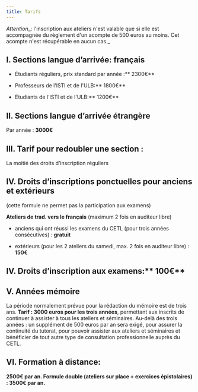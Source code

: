 ```yaml
---
title: Tarifs
---
```


_Attention__: l'inscription aux ateliers n'est valable que si elle est accompagnée du règlement d'un acompte de 500 euros au moins. Cet acompte n'est récupérable en aucun cas._


## I. Sections langue d’arrivée: français






  * Étudiants réguliers, prix standard par année :** 2300€**


  * Professeurs de l’ISTI et de l'ULB:** 1800€**


  * Etudiants de l’ISTI et de l'ULB:** 1200€**




## II. Sections langue d’arrivée étrangère


Par année : **3000€**


## III. Tarif pour redoubler une section :


La moitié des droits d’inscription réguliers


## IV. Droits d’inscriptions ponctuelles pour anciens et extérieurs


(cette formule ne permet pas la participation aux examens)

**Ateliers de trad. vers le français** (maximum 2 fois en auditeur libre)




  * anciens qui ont réussi les examens du CETL (pour trois années consécutives) : **gratuit**


  * extérieurs (pour les 2 ateliers du samedi, max. 2 fois en auditeur libre) : **150€**




## IV. Droits d’inscription aux examens:** 100€**




## V. Années mémoire


La période normalement prévue pour la rédaction du mémoire est de trois ans.
**Tarif : 3000 euros pour les trois années**, permettant aux inscrits de continuer à assister à tous les ateliers et séminaires.
Au-delà des trois années : un supplément de 500 euros par an sera exigé, pour assurer la continuité du tutorat, pour pouvoir assister aux ateliers et séminaires et bénéficier de tout autre type de consultation professionnelle auprès du CETL.


## VI. Formation à distance:


**2500€ par an. Formule double (ateliers sur place + exercices épistolaires) : 3500€ par an.**
